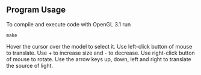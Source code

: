 ## Program Usage
To compile and execute code with OpenGL 3.1 run
```
make
```

Hover the cursor over the model to select it.
Use left-click button of mouse to translate.
Use + to increase size and - to decrease.
Use right-click button of mouse to rotate.
Use the arrow keys up, down, left and right to translate the source of light.